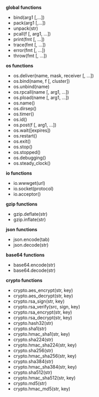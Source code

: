 **global functions**
-   bind(arg1 [,...])
-   pack(arg1 [,...])
-   unpack(str)
-   pcall(f [, arg1, ...])
-   print(fmt [, ...])
-   trace(fmt [, ...])
-   error(fmt [, ...])
-   throw(fmt [, ...])

 **os functions** 
-   os.deliver(name, mask, receiver [, ...])
-   os.bind(name, f [, cluster])
-   os.unbind(name)
-   os.rpcall(name [, arg1, ...])
-   os.pload(name [, arg1, ...])
-   os.name()
-   os.dirsep()
-   os.timer()
-   os.id()
-   os.post(f [, arg1, ...])
-   os.wait([expires])
-   os.restart()
-   os.exit()
-   os.stop()
-   os.stopped()
-   os.debugging()
-   os.steady_clock()

 **io functions** 
-   io.wwwget(url)
-   io.socket(protocol)
-   io.acceptor()

 **gzip functions** 
-   gzip.deflate(str)
-   gzip.inflate(str)

 **json functions** 
-   json.encode(tab)
-   json.decode(str)

 **base64 functions** 
-   base64.encode(str)
-   base64.decode(str)

 **crypto functions** 
-   crypto.aes_encrypt(str, key)
-   crypto.aes_decrypt(str, key)
-   crypto.rsa_sign(str, key)
-   crypto.rsa_verify(src, sign, key)
-   crypto.rsa_encrypt(str, key)
-   crypto.rsa_decrypt(str, key)
-   crypto.hash32(str)
-   crypto.sha1(str)
-   crypto.hmac_sha1(str, key)
-   crypto.sha224(str)
-   crypto.hmac_sha224(str, key)
-   crypto.sha256(str)
-   crypto.hmac_sha256(str, key)
-   crypto.sha384(str)
-   crypto.hmac_sha384(str, key)
-   crypto.sha512(str)
-   crypto.hmac_sha512(str, key)
-   crypto.md5(str)
-   crypto.hmac_md5(str, key)
